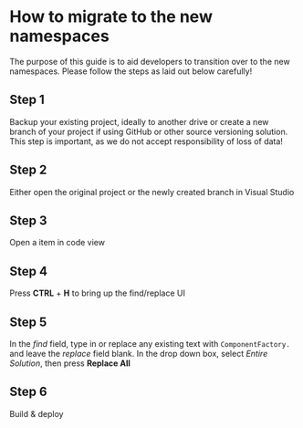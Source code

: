 # How to migrate to the new namespaces

The purpose of this guide is to aid developers to transition over to the new namespaces. Please follow the steps as laid out below carefully!

## Step 1
Backup your existing project, ideally to another drive or create a new branch of your project if using GitHub or other source versioning solution. This step is important, as we do not accept responsibility of loss of data!

## Step 2
Either open the original project or the newly created branch in Visual Studio

## Step 3
Open a item in code view

## Step 4
Press **CTRL** + **H** to bring up the find/replace UI

## Step 5
In the *find* field, type in or replace any existing text with `ComponentFactory.` and leave the *replace* field blank. In the drop down box, select *Entire Solution*, then press **Replace All**

[]()

## Step 6
Build & deploy